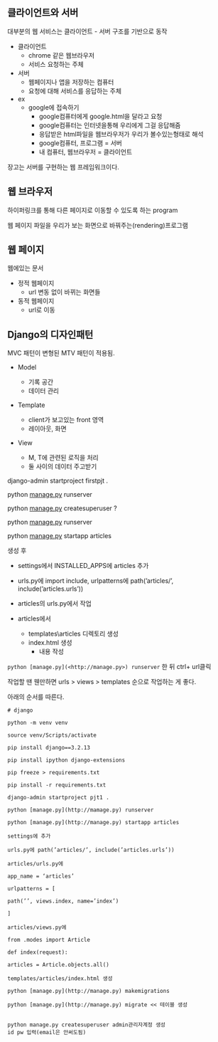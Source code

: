 ## 클라이언트와 서버

대부분의 웹 서비스는 클라이언트 - 서버 구조를 기반으로 동작

- 클라이언트
  - chrome 같은 웹브라우저
  - 서비스 요청하는 주체
- 서버
  - 웹페이지나 앱을 저장하는 컴퓨터
  - 요청에 대해 서비스를 응답하는 주체
- ex
  - google에 접속하기
    - google컴퓨터에게 google.html을 달라고 요청
    - google컴퓨터는 인터넷을통해 우리에게 그걸 응답해줌
    - 응답받은 html파일을 웹브라우저가 우리가 볼수있는형태로 해석
    - google컴퓨터, 프로그램 = 서버
    - 내 컴퓨터, 웹브라우저 = 클라이언트

장고는 서버를 구현하는 웹 프레임워크이다.

## 웹 브라우저

하이퍼링크를 통해 다른 페이지로 이동할 수 있도록 하는 program

웹 페이지 파일을 우리가 보는 화면으로 바꿔주는(rendering)프로그램

## 웹 페이지

웹에있는 문서

- 정적 웹페이지
  - url 변동 없이 바뀌는 화면들
- 동적 웹페이지
  - url로 이동

## Django의 디자인패턴

MVC 패턴이 변형된 MTV 패턴이 적용됨.

- Model

  - 기록 공간
  - 데이터 관리

- Template

  - client가 보고있는 front 영역
  - 레이아웃, 화면

- View

  - M, T에 관련된 로직을 처리
  - 둘 사이의 데이터 주고받기

  

django-admin startproject firstpjt .

python [manage.py](http://manage.py) runserver

python [manage.py](http://manage.py) createsuperuser ?

python [manage.py](http://manage.py) runserver

python [manage.py](http://manage.py) startapp articles

생성 후

- settings에서 INSTALLED_APPS에 articles 추가
- urls.py에 import include, urlpatterns에 path(’articles/’, include(’articles.urls’))
- articles의 urls.py에서 작업

- articles에서
  - templates\articles 디렉토리 생성
  - index.html 생성
    - 내용 작성

`python [manage.py](<http://manage.py>) runserver` 한 뒤 ctrl+ url클릭

작업할 땐 웬만하면 urls > views > templates 순으로 작업하는 게 좋다.



아래의 순서를 따른다.

```
# django

python -m venv venv

source venv/Scripts/activate

pip install django==3.2.13

pip install ipython django-extensions

pip freeze > requirements.txt

pip install -r requirements.txt

django-admin startproject pjt1 .

python [manage.py](http://mamage.py) runserver

python [manage.py](http://manage.py) startapp articles

settings에 추가

urls.py에 path(’articles/’, include(’articles.urls’))

articles/urls.py에

app_name = ‘articles’

urlpatterns = [

path(’’, views.index, name=’index’)

]

articles/views.py에

from .modes import Article

def index(request):

articles = Article.objects.all()

templates/articles/index.html 생성

python [manage.py](http://manage.py) makemigrations

python [manage.py](http://manage.py) migrate << 테이블 생성


python manage.py createsuperuser admin관리자계정 생성
id pw 입력(email은 안써도됨)
```

